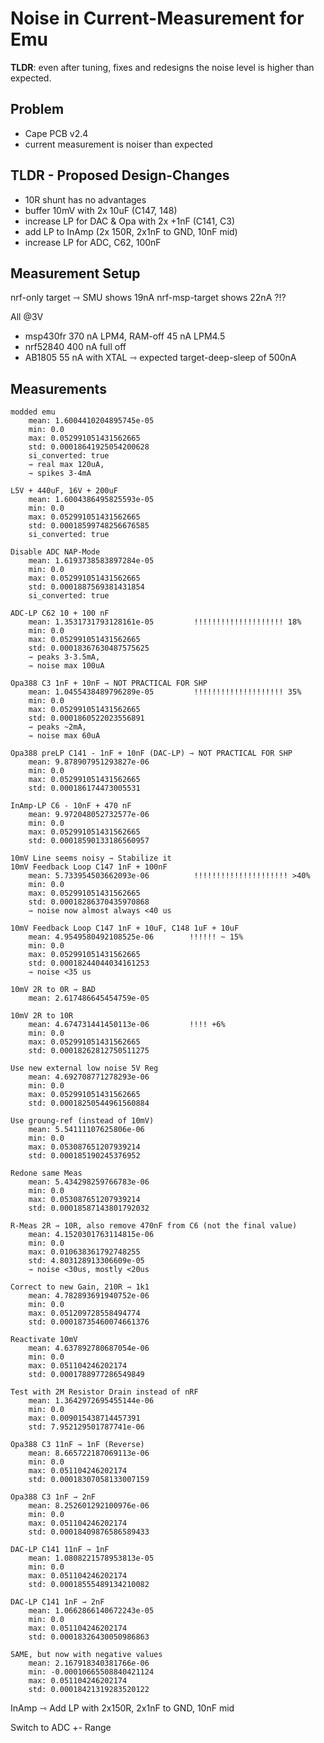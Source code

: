 # Noise in Current-Measurement for Emu

**TLDR**: even after tuning, fixes and redesigns the noise level is higher than expected.

## Problem

- Cape PCB v2.4
- current measurement is noiser than expected


## TLDR - Proposed Design-Changes

- 10R shunt has no advantages
- buffer 10mV with 2x 10uF (C147, 148)
- increase LP for DAC & Opa with 2x +1nF (C141, C3)
- add LP to InAmp (2x 150R, 2x1nF to GND, 10nF mid)
- increase LP for ADC, C62, 100nF

## Measurement Setup

nrf-only target ⇾ SMU shows 19nA
nrf-msp-target shows 22nA ?!?

All @3V
- msp430fr	370 nA LPM4, RAM-off
			45 nA LPM4.5
- nrf52840	400 nA full off
- AB1805  	55 nA with XTAL
	⇾ expected target-deep-sleep of 500nA

## Measurements

```
modded emu
	mean: 1.6004410204895745e-05
	min: 0.0
	max: 0.052991051431562665
	std: 0.00018641925054200628
	si_converted: true
	⇾ real max 120uA,
	⇾ spikes 3-4mA

L5V + 440uF, 16V + 200uF
	mean: 1.6004386495825593e-05
	min: 0.0
	max: 0.052991051431562665
	std: 0.00018599748256676585
	si_converted: true

Disable ADC NAP-Mode
	mean: 1.6193738583897284e-05
	min: 0.0
	max: 0.052991051431562665
	std: 0.0001887569381431854
	si_converted: true

ADC-LP C62 10 + 100 nF
	mean: 1.3531731793128161e-05         !!!!!!!!!!!!!!!!!!!! 18%
	min: 0.0
	max: 0.052991051431562665
	std: 0.00018367630487575625
	⇾ peaks 3-3.5mA,
	⇾ noise max 100uA

Opa388 C3 1nF + 10nF ⇾ NOT PRACTICAL FOR SHP
	mean: 1.0455438489796289e-05         !!!!!!!!!!!!!!!!!!!! 35%
	min: 0.0
	max: 0.052991051431562665
	std: 0.0001860522023556891
	⇾ peaks ~2mA,
	⇾ noise max 60uA

Opa388 preLP C141 - 1nF + 10nF (DAC-LP) ⇾ NOT PRACTICAL FOR SHP
	mean: 9.878907951293827e-06
	min: 0.0
	max: 0.052991051431562665
	std: 0.000186174473005531

InAmp-LP C6 - 10nF + 470 nF
	mean: 9.972048052732577e-06
	min: 0.0
	max: 0.052991051431562665
	std: 0.00018590133186560957

10mV Line seems noisy ⇾ Stabilize it
10mV Feedback Loop C147 1nF + 100nF
	mean: 5.733954503662093e-06          !!!!!!!!!!!!!!!!!!!!! >40%
	min: 0.0
	max: 0.052991051431562665
	std: 0.00018286370435970868
	⇾ noise now almost always <40 us

10mV Feedback Loop C147 1nF + 10uF, C148 1uF + 10uF
	mean: 4.9549580492108525e-06		!!!!!! ~ 15%
	min: 0.0
	max: 0.052991051431562665
	std: 0.00018244044034161253
	⇾ noise <35 us

10mV 2R to 0R ⇾ BAD
	mean: 2.617486645454759e-05

10mV 2R to 10R
	mean: 4.674731441450113e-06			!!!! +6%
	min: 0.0
	max: 0.052991051431562665
	std: 0.00018262812750511275

Use new external low noise 5V Reg
	mean: 4.692708771278293e-06
	min: 0.0
	max: 0.052991051431562665
	std: 0.00018250544961560884

Use groung-ref (instead of 10mV)
	mean: 5.54111107625806e-06
	min: 0.0
	max: 0.053087651207939214
	std: 0.000185190245376952

Redone same Meas
	mean: 5.434298259766783e-06
	min: 0.0
	max: 0.053087651207939214
	std: 0.00018587143801792032

R-Meas 2R ⇾ 10R, also remove 470nF from C6 (not the final value)
	mean: 4.1520301763114815e-06
	min: 0.0
	max: 0.010638361792748255
	std: 4.803128913306609e-05
	⇾ noise <30us, mostly <20us

Correct to new Gain, 210R ⇾ 1k1
	mean: 4.782893691940752e-06
	min: 0.0
	max: 0.051209728558494774
	std: 0.00018735460074661376

Reactivate 10mV
	mean: 4.637892780687054e-06
	min: 0.0
	max: 0.051104246202174
	std: 0.0001788977286549849

Test with 2M Resistor Drain instead of nRF
	mean: 1.3642972695455144e-06
	min: 0.0
	max: 0.009015438714457391
	std: 7.952129501787741e-06

Opa388 C3 11nF ⇾ 1nF (Reverse)
	mean: 8.665722187069113e-06
	min: 0.0
	max: 0.051104246202174
	std: 0.00018307058133007159

Opa388 C3 1nF ⇾ 2nF
	mean: 8.252601292100976e-06
	min: 0.0
	max: 0.051104246202174
	std: 0.00018409876586589433

DAC-LP C141 11nF ⇾ 1nF
	mean: 1.0808221578953813e-05
	min: 0.0
	max: 0.051104246202174
	std: 0.00018555489134210082

DAC-LP C141 1nF ⇾ 2nF
	mean: 1.0662866140672243e-05
	min: 0.0
	max: 0.051104246202174
	std: 0.00018326430050986863

SAME, but now with negative values
	mean: 2.167918340381766e-06
	min: -0.00010665508840421124
	max: 0.051104246202174
	std: 0.00018421319283520122
```

InAmp ⇾ Add LP with 2x150R, 2x1nF to GND, 10nF mid

Switch to ADC +- Range
